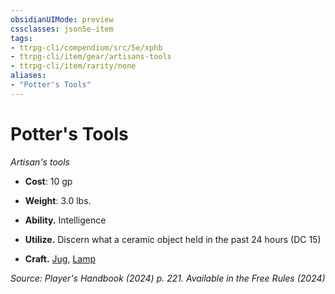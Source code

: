 ```yaml
---
obsidianUIMode: preview
cssclasses: json5e-item
tags:
- ttrpg-cli/compendium/src/5e/xphb
- ttrpg-cli/item/gear/artisans-tools
- ttrpg-cli/item/rarity/none
aliases: 
- "Potter's Tools"
---
```

# Potter's Tools
*Artisan's tools*  


- **Cost**: 10 gp
- **Weight**: 3.0 lbs.

- **Ability.** Intelligence  
- **Utilize.** Discern what a ceramic object held in the past 24 hours (DC 15)  
- **Craft.** [Jug](2-Mechanics/CLI/items/jug-xphb.md), [Lamp](2-Mechanics/CLI/items/lamp-xphb.md)  

*Source: Player's Handbook (2024) p. 221. Available in the Free Rules (2024)*